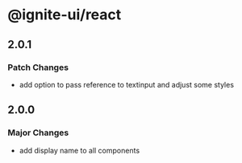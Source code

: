 # @ignite-ui/react

## 2.0.1

### Patch Changes

- add option to pass reference to textinput and adjust some styles

## 2.0.0

### Major Changes

- add display name to all components
